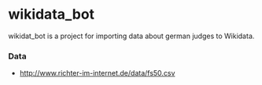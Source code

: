 # wikidata_bot

wikidat_bot is a project for importing data about german judges to Wikidata.

### Data

* http://www.richter-im-internet.de/data/fs50.csv
